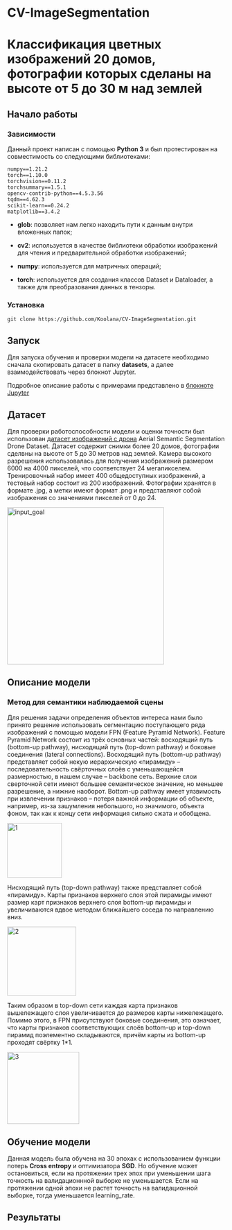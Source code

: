 # CV-ImageSegmentation
# Классификация цветных изображений 20 домов, фотографии которых сделаны на высоте от 5 до 30 м над землей

## Начало работы

### Зависимости
Данный проект написан с помощью **Python 3** и был протестирован на совместимость со следующими библиотеками:

```
numpy==1.21.2
torch==1.10.0
torchvision==0.11.2
torchsummary==1.5.1
opencv-contrib-python==4.5.3.56
tqdm==4.62.3
scikit-learn==0.24.2
matplotlib==3.4.2
```

- __glob__: позволяет нам легко находить пути к данным внутри вложенных папок;

- __cv2__: используется в качестве библиотеки обработки изображений для чтения и предварительной обработки изображений;

- __numpy__: используется для матричных операций;

- __torch__: используется для создания классов Dataset и Dataloader, а также для преобразования данных в тензоры.

### Установка

```
git clone https://github.com/Koolana/CV-ImageSegmentation.git
```

## Запуск

Для запуска обучения и проверки модели на датасете необходимо сначала скопировать датасет в папку **datasets**, а далее взаимодействовать через блокнот Jupyter.

Подробное описание работы с примерами представлено в [блокноте Jupyter](FPN-Segmentation.ipynb)

## Датасет

Для проверки работоспособности модели и оценки точности был использован [датасет изображений с дрона](https://www.kaggle.com/datasets/bulentsiyah/semantic-drone-dataset) Aerial Semantic Segmentation Drone Dataset. Датасет содержит снимки более 20 домов, фотографии сделвны на высоте от 5 до 30 метров над землей. Камера высокого разрешения использовалась для получения изображений размером 6000 на 4000 пикселей, что соответствует 24 мегапикселем. Тренировочный набор имеет 400 общедоступных изображений, а тестовый набор состоит из 200 изображений. Фотографии хранятся в формате .jpg, а метки имеют формат .png и представляют собой изображения со значениями пикселей от 0 до 24. 

<img width="362" alt="input_goal" src="https://user-images.githubusercontent.com/90565598/169665667-5c3c4ca1-56d9-43bd-a41b-34e6df5c0e01.png">

## Описание модели

### Метод для семантики наблюдаемой сцены

Для решения задачи определения объектов интереса нами было принято решение использовать сегментацию поступающего ряда изображений с помощью модели FPN (Feature Pyramid Network). Feature Pyramid Network состоит из трёх основных частей: восходящий путь (bottom-up pathway), нисходящий путь (top-down pathway) и боковые соединения (lateral connections).
Восходящий путь (bottom-up pathway) представляет собой некую иерархическую «пирамиду» – последовательность свёрточных слоёв с уменьшающейся размерностью, в нашем случае – backbone сеть. Верхние слои сверточной сети имеют большее семантическое значение, но меньшее разрешение, а нижние наоборот. Bottom-up pathway имеет уязвимость при извлечении признаков – потеря важной информации об объекте, например, из-за зашумления небольшого, но значимого, объекта фоном, так как к концу сети информация сильно сжата и обобщена.

<img width="126" alt="1" src="https://user-images.githubusercontent.com/90565598/169665756-41f8cdcd-70d3-4290-8760-e2646f20e0ca.png">

Нисходящий путь (top-down pathway) также представляет собой «пирамиду». Карты признаков верхнего слоя этой пирамиды имеют размер карт признаков верхнего слоя bottom-up пирамиды и увеличиваются вдвое методом ближайшего соседа по направлению вниз.

<img width="159" alt="2" src="https://user-images.githubusercontent.com/90565598/169665805-d1de3d90-57bd-42cb-86a0-39ef03debc3f.png">

Таким образом в top-down сети каждая карта признаков вышележащего слоя увеличивается до размеров карты нижележащего. Помимо этого, в FPN присутствуют боковые соединения, это означает, что карты признаков соответствующих слоёв bottom-up и top-down пирамид поэлементно складываются, причём карты из bottom-up проходят свёртку 1*1.

<img width="166" alt="3" src="https://user-images.githubusercontent.com/90565598/169665917-fe06b504-ea97-4ae5-9486-c72125af5983.png">

## Обучение модели

Данная модель была обучена на 30 эпохах с использованием функции потерь **Cross entropy** и оптимизатора **SGD**.
Но обучение может остановиться, если на протяжении трех эпох при уменьшении шага точность на валидационнной выборке не уменьшается. Если на протяжении одной эпохи не растет точность на валидационной выборке, тогда уменьшается learning_rate.

## Результаты

